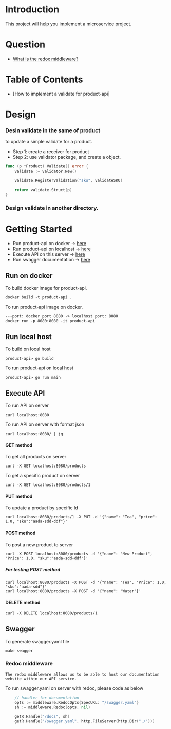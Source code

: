 # Introduction
This project will help you implement a microservice project.

# Question
* [What is the redox middleware?]()
# Table of Contents
* [How to implement a validate for product-api]

# Design
### Desin validate in the same of product 
to update a simple validate for a product.  
* Step 1: create a receiver for product 
* Step 2: use validator package, and create a object.
```go
func (p *Product) Validate() error {
	validate := validator.New()

	validate.RegisterValidation("sku", validateSKU)

	return validate.Struct(p)
}
```
### Design validate in another directory.
 
# Getting Started
* Run product-api on docker -> [here](#run-on-docker)
* Run product-api on localhost -> [here](#run-local-host)
* Execute API on this server -> [here](#execute-api)
* Run swagger documentation -> [here](#swagger)


## Run on docker
To build docker image for product-api. 
```
docker build -t product-api .
```

To run product-api image on docker. 
```
---port: docker port 8080 -> localhost port: 8080
docker run -p 8080:8080 -it product-api
```
## Run local host
To build on local host
```
product-api> go build
```

To run product-api on local host
```
product-api> go run main
```
## Execute API
To run API on server
```
curl localhost:8080
```

To run API on server with format json
```
curl localhost:8080/ | jq
```
#### GET method
To get all products on server
```
curl -X GET localhost:8080/products
```

To get a specific product on server
```
curl -X GET localhost:8080/products/1
```
#### PUT method
To update a product by specific Id
```
curl localhost:8080/products/1 -X PUT -d '{"name": "Tea", "price": 1.0, "sku":"aada-sdd-ddf"}'
```
#### POST method
To post a new product to server
```
curl -X POST localhost:8080/products -d '{"name": "New Product", "Price": 1.0, "sku":"aada-sdd-ddf"}'
```
##### For testing POST method
```
curl localhost:8080/products -X POST -d '{"name": "Tea", "Price": 1.0, "sku":"aada-sdd"}'
curl localhost:8080/products -X POST -d '{"name": "Water"}'
```
#### DELETE method
```
curl -X DELETE localhost:8080/products/1
```
## Swagger
To generate swagger.yaml file
```
make swagger
```
### Redoc middleware
```
The redox middleware allows us to be able to host our documentation website within our API service.
```

To run swagger.yaml on server with redoc, please code as below
```go
	// handler for documentation
	opts := middleware.RedocOpts{SpecURL: "/swagger.yaml"}
	sh := middleware.Redoc(opts, nil)

    getR.Handle("/docs", sh)
	getR.Handle("/swagger.yaml", http.FileServer(http.Dir("./")))
```

